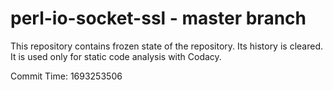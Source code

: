 # perl-io-socket-ssl - master branch

This repository contains frozen state of the repository.
Its history is cleared. It is used only for static code
analysis with Codacy.

Commit Time: 1693253506